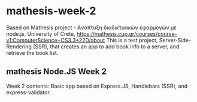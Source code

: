 # mathesis-week-2

Based on Mathesis project - Aνάπτυξη διαδικτυακών εφαρμογών με node.js, University of Crete, https://mathesis.cup.gr/courses/course-v1:ComputerScience+CS3.3+22D/about This is a test project, Server-Side-Rendering (SSR), that creates an app to add book info to a server, and retrieve the book list.

## mathesis Node.JS Week 2
Week 2 contents:
Basic app based on Express.JS, Handlebars (SSR), and express-validator. 
